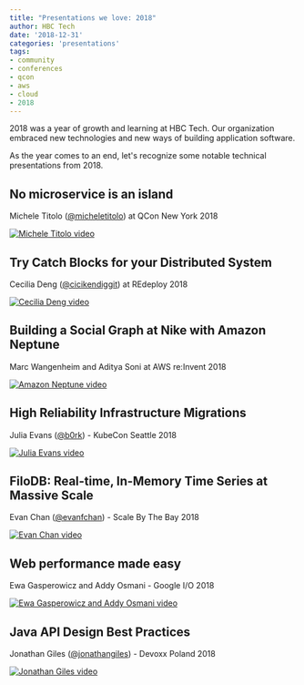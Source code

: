 ```yaml
---
title: "Presentations we love: 2018"
author: HBC Tech
date: '2018-12-31'
categories: 'presentations'
tags:
- community
- conferences
- qcon
- aws
- cloud
- 2018
---
```


2018 was a year of growth and learning at HBC Tech. Our organization embraced new technologies and new ways of building application software.

As the year comes to an end, let's recognize some notable technical presentations from 2018.

## No microservice is an island
Michele Titolo ([@micheletitolo](https://twitter.com/micheletitolo)) at QCon New York 2018

[![Michele Titolo video](https://img.youtube.com/vi/VOlpKO9AbyA/0.jpg)](https://www.youtube.com/watch?v=VOlpKO9AbyA "No microservice is an island")

## Try Catch Blocks for your Distributed System
Cecilia Deng ([@cicikendiggit](https://twitter.com/cicikendiggit)) at REdeploy 2018

[![Cecilia Deng video](https://img.youtube.com/vi/id9RyN6WWC4/0.jpg)](https://www.youtube.com/watch?v=id9RyN6WWC4 "Try Catch Blocks for your Distributed System")

## Building a Social Graph at Nike with Amazon Neptune
Marc Wangenheim and Aditya Soni at AWS re:Invent 2018

[![Amazon Neptune video](https://img.youtube.com/vi/f7FSpT7jrX4/0.jpg)](https://www.youtube.com/watch?v=f7FSpT7jrX4 "Building a Social Graph at Nike with Amazon Neptune")

## High Reliability Infrastructure Migrations
Julia Evans ([@b0rk](https://twitter.com/b0rk)) - KubeCon Seattle 2018

[![Julia Evans video](https://img.youtube.com/vi/obB2IvCv-K0/0.jpg)](https://www.youtube.com/watch?v=obB2IvCv-K0 "High Reliability Infrastructure Migrations")

## FiloDB: Real-time, In-Memory Time Series at Massive Scale
Evan Chan ([@evanfchan](https://twitter.com/evanfchan)) - Scale By The Bay 2018

[![Evan Chan video](https://img.youtube.com/vi/EkIZPZbMoNE/0.jpg)](https://www.youtube.com/watch?v=EkIZPZbMoNE "FiloDB: Real-time, In-Memory Time Series at Massive Scale")

## Web performance made easy
Ewa Gasperowicz and Addy Osmani - Google I/O 2018

[![Ewa Gasperowicz and Addy Osmani video](https://img.youtube.com/vi/Mv-l3-tJgGk/0.jpg)](https://www.youtube.com/watch?v=Mv-l3-tJgGk "Web performance made easy")

## Java API Design Best Practices
Jonathan Giles ([@jonathangiles](https://twitter.com/jonathangiles)) - Devoxx Poland 2018

[![Jonathan Giles video](https://img.youtube.com/vi/nRNUQS7IkUM/0.jpg)](https://www.youtube.com/watch?v=nRNUQS7IkUM "Java API Design Best Practices")

